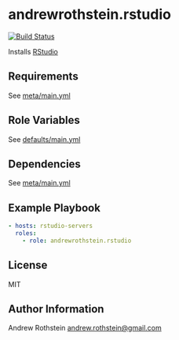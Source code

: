andrewrothstein.rstudio
=========
[![Build Status](https://travis-ci.org/andrewrothstein/ansible-rstudio.svg?branch=master)](https://travis-ci.org/andrewrothstein/ansible-rstudio)

Installs [RStudio](https://www.rstudio.com/)

Requirements
------------

See [meta/main.yml](meta/main.yml)

Role Variables
--------------

See [defaults/main.yml](defaults/main.yml)

Dependencies
------------

See [meta/main.yml](meta/main.yml)

Example Playbook
----------------

```yml
- hosts: rstudio-servers
  roles:
    - role: andrewrothstein.rstudio
```

License
-------

MIT

Author Information
------------------

Andrew Rothstein <andrew.rothstein@gmail.com>
